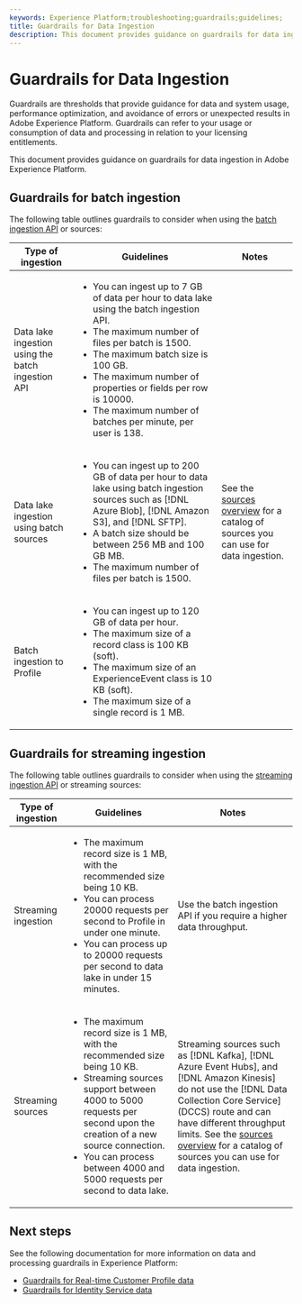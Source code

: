 ```yaml
---
keywords: Experience Platform;troubleshooting;guardrails;guidelines;
title: Guardrails for Data Ingestion
description: This document provides guidance on guardrails for data ingestion in Adobe Experience Platform
---
```

# Guardrails for Data Ingestion

Guardrails are thresholds that provide guidance for data and system usage, performance optimization, and avoidance of errors or unexpected results in Adobe Experience Platform. Guardrails can refer to your usage or consumption of data and processing in relation to your licensing entitlements.

This document provides guidance on guardrails for data ingestion in Adobe Experience Platform.

## Guardrails for batch ingestion

The following table outlines guardrails to consider when using the [batch ingestion API](./batch-ingestion/overview.md) or sources:

| Type of ingestion | Guidelines | Notes |
| --- | --- | --- |
| Data lake ingestion using the batch ingestion API  | <ul><li>You can ingest up to 7 GB of data per hour to data lake using the batch ingestion API.</li><li>The maximum number of files per batch is 1500.</li><li>The maximum batch size is 100 GB.</li><li>The maximum number of properties or fields per row is 10000.</li><li>The maximum number of batches per minute, per user is 138.</li></ul> |
| Data lake ingestion using batch sources | <ul><li>You can ingest up to 200 GB of data per hour to data lake using batch ingestion sources such as [!DNL Azure Blob], [!DNL Amazon S3], and [!DNL SFTP].</li><li>A batch size should be between 256 MB and 100 GB MB.</li><li>The maximum number of files per batch is 1500.</li></ul> | See the [sources overview](../sources/home.md) for a catalog of sources you can use for data ingestion. |
| Batch ingestion to Profile | <ul><li>You can ingest up to 120 GB of data per hour.</li><li>The maximum size of a record class is 100 KB (soft).</li><li>The maximum size of an ExperienceEvent class is 10 KB (soft).</li><li>The maximum size of a single record is 1 MB.</li></ul> |

## Guardrails for streaming ingestion

The following table outlines guardrails to consider when using the [streaming ingestion API](./streaming-ingestion/overview.md) or streaming sources:

| Type of ingestion | Guidelines | Notes |
| --- | --- | --- |
| Streaming ingestion | <ul><li>The maximum record size is 1 MB, with the recommended size being 10 KB.</li><li>You can process 20000 requests per second to Profile in under one minute.</li><li>You can process up to 20000 requests per second to data lake in under 15 minutes.</li></ul>| Use the batch ingestion API if you require a higher data throughput. |
| Streaming sources | <ul><li>The maximum record size is 1 MB, with the recommended size being 10 KB.</li><li>Streaming sources support between 4000 to 5000 requests per second upon the creation of a new source connection.</li><li>You can process between 4000 and 5000 requests per second to data lake.</li></ul> | Streaming sources such as [!DNL Kafka], [!DNL Azure Event Hubs], and [!DNL Amazon Kinesis] do not use the [!DNL Data Collection Core Service] (DCCS) route and can have different throughput limits. See the [sources overview](../sources/home.md) for a catalog of sources you can use for data ingestion. |

## Next steps

See the following documentation for more information on data and processing guardrails in Experience Platform:

* [Guardrails for Real-time Customer Profile data](../profile/guardrails.md)
* [Guardrails for Identity Service data](../identity-service/guardrails.md)